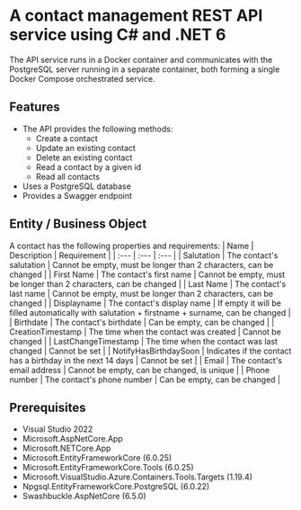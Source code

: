 # A contact management REST API service using C# and .NET 6

The API service runs in a Docker container and communicates with the PostgreSQL server running in a separate container, both forming a single Docker Compose orchestrated service.

## Features
- The API provides the following methods:
  - Create a contact
  - Update an existing contact
  - Delete an existing contact
  - Read a contact by a given id
  - Read all contacts
- Uses a PostgreSQL database
- Provides a Swagger endpoint

## Entity / Business Object
A contact has the following properties and requirements:
| Name | Description | Requirement |
| :---       | :---      | :---    |
| Salutation | The contact's salutation | Cannot be empty, must be longer than 2 characters, can be changed |
| First Name | The contact's first name | Cannot be empty, must be longer than 2 characters, can be changed |
| Last Name | The contact's last name | Cannot be empty, must be longer than 2 characters, can be changed |
| Displayname | The contact's display name | If empty it will be filled automatically with salutation + firstname + surname, can be changed |
| Birthdate | The contact's birthdate | Can be empty, can be changed |
| CreationTimestamp | The time when the contact was created | Cannot be changed |
| LastChangeTimestamp | The time when the contact was last changed | Cannot be set |
| NotifyHasBirthdaySoon | Indicates if the contact has a birthday in the next 14 days | Cannot be set |
| Email | The contact's email address | Cannot be empty, can be changed, is unique |
| Phone number | The contact's phone number | Can be empty, can be changed |

## Prerequisites
- Visual Studio 2022
- Microsoft.AspNetCore.App
- Microsoft.NETCore.App
- Microsoft.EntityFrameworkCore (6.0.25)
- Microsoft.EntityFrameworkCore.Tools (6.0.25)
- Microsoft.VisualStudio.Azure.Containers.Tools.Targets (1.19.4)
- Npgsql.EntityFrameworkCore.PostgreSQL (6.0.22)
- Swashbuckle.AspNetCore (6.5.0)